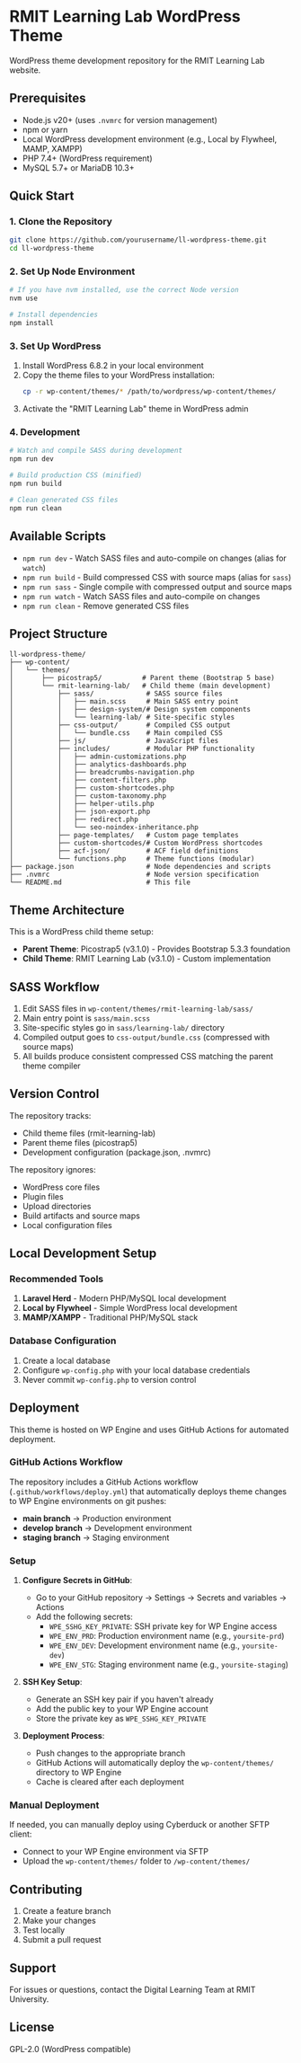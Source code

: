 # RMIT Learning Lab WordPress Theme

WordPress theme development repository for the RMIT Learning Lab website.

## Prerequisites

- Node.js v20+ (uses `.nvmrc` for version management)
- npm or yarn
- Local WordPress development environment (e.g., Local by Flywheel, MAMP, XAMPP)
- PHP 7.4+ (WordPress requirement)
- MySQL 5.7+ or MariaDB 10.3+

## Quick Start

### 1. Clone the Repository

```bash
git clone https://github.com/yourusername/ll-wordpress-theme.git
cd ll-wordpress-theme
```

### 2. Set Up Node Environment

```bash
# If you have nvm installed, use the correct Node version
nvm use

# Install dependencies
npm install
```

### 3. Set Up WordPress

1. Install WordPress 6.8.2 in your local environment
2. Copy the theme files to your WordPress installation:
   ```bash
   cp -r wp-content/themes/* /path/to/wordpress/wp-content/themes/
   ```
3. Activate the "RMIT Learning Lab" theme in WordPress admin

### 4. Development

```bash
# Watch and compile SASS during development
npm run dev

# Build production CSS (minified)
npm run build

# Clean generated CSS files
npm run clean
```

## Available Scripts

- `npm run dev` - Watch SASS files and auto-compile on changes (alias for `watch`)
- `npm run build` - Build compressed CSS with source maps (alias for `sass`)
- `npm run sass` - Single compile with compressed output and source maps
- `npm run watch` - Watch SASS files and auto-compile on changes
- `npm run clean` - Remove generated CSS files

## Project Structure

```
ll-wordpress-theme/
├── wp-content/
│   └── themes/
│       ├── picostrap5/          # Parent theme (Bootstrap 5 base)
│       └── rmit-learning-lab/   # Child theme (main development)
│           ├── sass/             # SASS source files
│           │   ├── main.scss     # Main SASS entry point
│           │   ├── design-system/# Design system components
│           │   └── learning-lab/ # Site-specific styles
│           ├── css-output/       # Compiled CSS output
│           │   └── bundle.css    # Main compiled CSS
│           ├── js/               # JavaScript files
│           ├── includes/         # Modular PHP functionality
│           │   ├── admin-customizations.php
│           │   ├── analytics-dashboards.php
│           │   ├── breadcrumbs-navigation.php
│           │   ├── content-filters.php
│           │   ├── custom-shortcodes.php
│           │   ├── custom-taxonomy.php
│           │   ├── helper-utils.php
│           │   ├── json-export.php
│           │   ├── redirect.php
│           │   └── seo-noindex-inheritance.php
│           ├── page-templates/   # Custom page templates
│           ├── custom-shortcodes/# Custom WordPress shortcodes
│           ├── acf-json/         # ACF field definitions
│           └── functions.php     # Theme functions (modular)
├── package.json                  # Node dependencies and scripts
├── .nvmrc                        # Node version specification
└── README.md                     # This file
```

## Theme Architecture

This is a WordPress child theme setup:
- **Parent Theme**: Picostrap5 (v3.1.0) - Provides Bootstrap 5.3.3 foundation
- **Child Theme**: RMIT Learning Lab (v3.1.0) - Custom implementation

## SASS Workflow

1. Edit SASS files in `wp-content/themes/rmit-learning-lab/sass/`
2. Main entry point is `sass/main.scss`
3. Site-specific styles go in `sass/learning-lab/` directory
4. Compiled output goes to `css-output/bundle.css` (compressed with source maps)
5. All builds produce consistent compressed CSS matching the parent theme compiler

## Version Control

The repository tracks:
- Child theme files (rmit-learning-lab)
- Parent theme files (picostrap5)
- Development configuration (package.json, .nvmrc)

The repository ignores:
- WordPress core files
- Plugin files
- Upload directories
- Build artifacts and source maps
- Local configuration files

## Local Development Setup

### Recommended Tools

1. **Laravel Herd** - Modern PHP/MySQL local development
2. **Local by Flywheel** - Simple WordPress local development
3. **MAMP/XAMPP** - Traditional PHP/MySQL stack

### Database Configuration

1. Create a local database
2. Configure `wp-config.php` with your local database credentials
3. Never commit `wp-config.php` to version control

## Deployment

This theme is hosted on WP Engine and uses GitHub Actions for automated deployment.

### GitHub Actions Workflow

The repository includes a GitHub Actions workflow (`.github/workflows/deploy.yml`) that automatically deploys theme changes to WP Engine environments on git pushes:

- **main branch** → Production environment
- **develop branch** → Development environment
- **staging branch** → Staging environment

### Setup

1. **Configure Secrets in GitHub**:
   - Go to your GitHub repository → Settings → Secrets and variables → Actions
   - Add the following secrets:
     - `WPE_SSHG_KEY_PRIVATE`: SSH private key for WP Engine access
     - `WPE_ENV_PRD`: Production environment name (e.g., `yoursite-prd`)
     - `WPE_ENV_DEV`: Development environment name (e.g., `yoursite-dev`)
     - `WPE_ENV_STG`: Staging environment name (e.g., `yoursite-staging`)

2. **SSH Key Setup**:
   - Generate an SSH key pair if you haven't already
   - Add the public key to your WP Engine account
   - Store the private key as `WPE_SSHG_KEY_PRIVATE`

3. **Deployment Process**:
   - Push changes to the appropriate branch
   - GitHub Actions will automatically deploy the `wp-content/themes/` directory to WP Engine
   - Cache is cleared after each deployment

### Manual Deployment

If needed, you can manually deploy using Cyberduck or another SFTP client:
- Connect to your WP Engine environment via SFTP
- Upload the `wp-content/themes/` folder to `/wp-content/themes/`

## Contributing

1. Create a feature branch
2. Make your changes
3. Test locally
4. Submit a pull request

## Support

For issues or questions, contact the Digital Learning Team at RMIT University.

## License

GPL-2.0 (WordPress compatible)